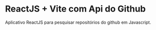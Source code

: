 # ReactJS + Vite com Api do  Github 

Aplicativo ReactJS para pesquisar repositórios do github em Javascript.